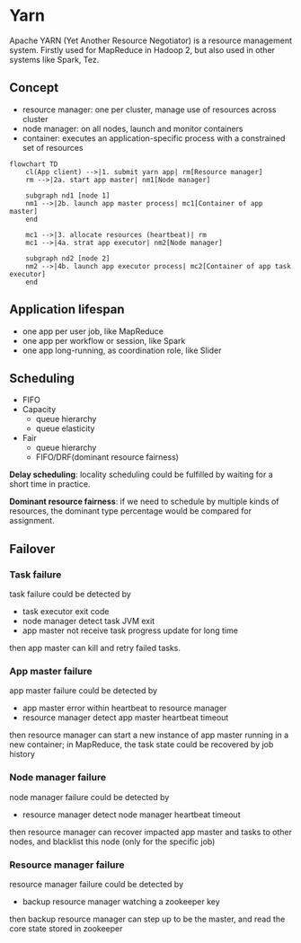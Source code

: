 # Yarn

Apache YARN (Yet Another Resource Negotiator) is a resource management system. Firstly used for MapReduce in Hadoop 2, but also used in other systems like Spark, Tez.

## Concept
- resource manager: one per cluster, manage use of resources across cluster
- node manager: on all nodes, launch and monitor containers
- container: executes an application-specific process with a constrained set of resources

```mermaid
flowchart TD
    cl(App client) -->|1. submit yarn app| rm[Resource manager]
    rm -->|2a. start app master| nm1[Node manager]

    subgraph nd1 [node 1]
    nm1 -->|2b. launch app master process| mc1[Container of app master]
    end

    mc1 -->|3. allocate resources (heartbeat)| rm
    mc1 -->|4a. strat app executor| nm2[Node manager]

    subgraph nd2 [node 2]
    nm2 -->|4b. launch app executor process| mc2[Container of app task executor]
    end
```

## Application lifespan
- one app per user job, like MapReduce
- one app per workflow or session, like Spark
- one app long-running, as coordination role, like Slider

## Scheduling
- FIFO
- Capacity
	+ queue hierarchy
	+ queue elasticity
- Fair
	+ queue hierarchy
	+ FIFO/DRF(dominant resource fairness)

**Delay scheduling**: locality scheduling could be fulfilled by waiting for a short time in practice.

**Dominant resource fairness**: if we need to schedule by multiple kinds of resources, the dominant type percentage would be compared for assignment.

## Failover

### Task failure
task failure could be detected by 
- task executor exit code
- node manager detect task JVM exit
- app master not receive task progress update for long time

then app master can kill and retry failed tasks.

### App master failure
app master failure could be detected by 
- app master error within heartbeat to resource manager
- resource manager detect app master heartbeat timeout

then resource manager can start a new instance of app master running in a new container; in MapReduce, the task state could be recovered by job history

### Node manager failure
node manager failure could be detected by 
- resource manager detect node manager heartbeat timeout

then resource manager can recover impacted app master and tasks to other nodes, and blacklist this node (only for the specific job)

### Resource manager failure
resource manager failure could be detected by 
- backup resource manager watching a zookeeper key

then backup resource manager can step up to be the master, and read the core state stored in zookeeper



